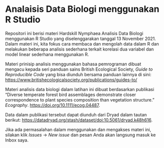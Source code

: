 # Analaisis Data Biologi menggunakan R Studio

Repositori ini berisi materi Hardskill Nymphaea Analisis Data Biologi menggunakan R Studio yang diselenggarakan tanggal 13 November 2021. Dalam materi ini, kita fokus cara membaca dan mengolah data dalam R dan melakukan beberapa analisis sederhana terkait korelasi dua variabel dan model linear sederhana menggunakan R.

Materi prinisip analisis menggunakan bahasa pemrograman dibuat mengacu kepada seri panduan sains British Ecological Society, *Guide to Reproducible Code* yang bisa diunduh bersama panduan lainnya di sini: https://www.britishecologicalsociety.org/publications/guides-to/

Materi analisis data biologi dalam latihan ini dibuat berdasarkan publikasi “Diverse temperate forest bird assemblages demonstrate closer correspondence to plant species composition than vegetation structure.” *Ecography*. https://doi.org/10.1111/ecog.04487.

Data dalam publikasi tersebut dapat diunduh dari Dryad dalam tautan berikut: https://datadryad.org/stash/dataset/doi:10.5061/dryad.k48h616.

Jika ada permasalahan dalam menggunakan dan mengakses materi ini, silakan klik *Issues* -> *New issue* dan pesan Anda akan langsung masuk ke Inbox saya.
